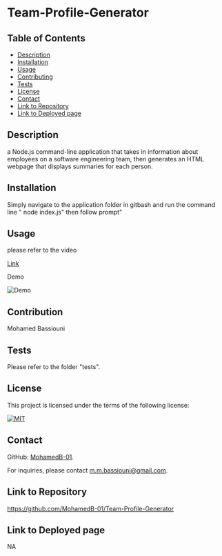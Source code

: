 # Team-Profile-Generator

    
## Table of Contents
- [Description](#Description)
- [Installation](#Installation)
- [Usage](#Usage)
- [Contributing](#Contribution)
- [Tests](#Tests)
- [License](#License)
- [Contact](#Contact)
- [Link to Repository](#Repository)
- [Link to Deployed page](#Deployed)
    
## Description
a Node.js command-line application that takes in information about employees on a software engineering team, then generates an HTML webpage that displays summaries for each person.
        
## Installation
 Simply navigate to the application folder in gitbash and run the command line " node index.js" then follow prompt"
        
## Usage
please refer to the video

[Link](https://drive.google.com/file/d/10-qfwwdonKVYZANM2aW7Mf6J2-kgFS4a/view)

Demo 

![Demo](assets/Team-profile-generator.gif)
        
## Contribution
Mohamed Bassiouni
        
## Tests
Please refer to the folder "tests".
        
## License
This project is licensed under the terms of the following license: 
    
[![MIT](https://img.shields.io/badge/License-MIT-blue.svg)](https://opensource.org/licenses/MIT)
    
        
## Contact
GitHub: [MohamedB-01](https://github.com/MohamedB-01). 
    
For inquiries, please contact m.m.bassiouni@gmail.com.
    
## Link to Repository 
https://github.com/MohamedB-01/Team-Profile-Generator
    
## Link to Deployed page
NA